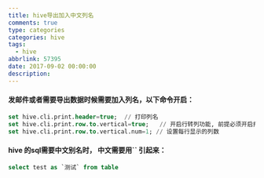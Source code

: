 ```yaml
---
title: hive导出加入中文列名
comments: true
type: categories
categories: hive
tags:
  - hive
abbrlink: 57395
date: 2017-09-02 00:00:00
description:
---
```




#### 发邮件或者需要导出数据时候需要加入列名，以下命令开启：

```sql
set hive.cli.print.header=true;  // 打印列名 
set hive.cli.print.row.to.vertical=true;   // 开启行转列功能, 前提必须开启打印列名功能 
set hive.cli.print.row.to.vertical.num=1; // 设置每行显示的列数 

```



#### hive 的sql需要中文别名时， 中文需要用`` 引起来：

```sql
select test as `测试` from table
```



